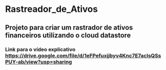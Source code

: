 # Rastreador_de_Ativos

## Projeto para criar um rastrador de ativos financeiros utilizando o cloud datastore

### Link para o vídeo explicativo https://drive.google.com/file/d/1eFPefuxjjbyv4Knc7E7aclsQSsPUY-ab/view?usp=sharing